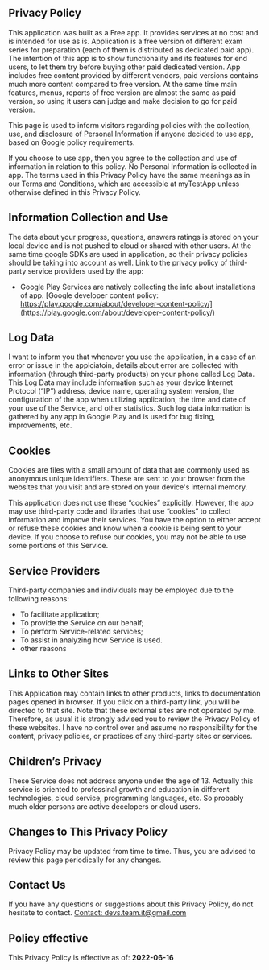 ## Privacy Policy

This application was built as a Free app. It provides services at no cost and is intended for use as is.
Application is a free version of different exam series for preparation (each of them is distributed as dedicated paid app). 
The intention of this app is to show functionality and its features for end users, to let them try before buying other paid dedicated version. App includes free content provided by different vendors, paid versions contains much more content compared to free version. At the same time main features, menus, reports of free version are almost the same as paid version, so using it users can judge and make decision to go for paid version.

This page is used to inform visitors regarding policies with the collection, use, and disclosure of Personal Information if anyone decided to use app, based on Google policy requirements.

If you choose to use app, then you agree to the collection and use of information in relation to this policy. 
No Personal Information is collected in app. The terms used in this Privacy Policy have the same meanings as in our Terms and Conditions, which are accessible at myTestApp unless otherwise defined in this Privacy Policy.

## Information Collection and Use

The data about your progress, questions, answers ratings is stored on your local device and is not pushed to cloud or shared with other users.
At the same time google SDKs are used in application, so their privacy policies should be taking into account as well. Link to the privacy policy of third-party service providers used by the app:
- Google Play Services are natively collecting the info about installations of app. [Google developer content policy: https://play.google.com/about/developer-content-policy/](https://play.google.com/about/developer-content-policy/)

## Log Data

I want to inform you that whenever you use the application, in a case of an error or issue in the applciatoin, details about error are collected with information (through third-party products) on your phone called Log Data. This Log Data may include information such as your device Internet Protocol (“IP”) address, device name, operating system version, the configuration of the app when utilizing application, the time and date of your use of the Service, and other statistics.
Such log data information is gathered by any app in Google Play and is used for bug fixing, improvements, etc. 

## Cookies

Cookies are files with a small amount of data that are commonly used as anonymous unique identifiers. These are sent to your browser from the websites that you visit and are stored on your device's internal memory.

This application does not use these “cookies” explicitly. However, the app may use third-party code and libraries that use “cookies” to collect information and improve their services. You have the option to either accept or refuse these cookies and know when a cookie is being sent to your device. If you choose to refuse our cookies, you may not be able to use some portions of this Service.

## Service Providers

Third-party companies and individuals may be employed due to the following reasons:
- To facilitate application;
- To provide the Service on our behalf;
- To perform Service-related services;
- To assist in analyzing how Service is used.
- other reasons

## Links to Other Sites

This Application may contain links to other products, links to documentation pages opened in browser. If you click on a third-party link, you will be directed to that site. Note that these external sites are not operated by me. Therefore, as usual it is strongly advised you to review the Privacy Policy of these websites. I have no control over and assume no responsibility for the content, privacy policies, or practices of any third-party sites or services.

## Children’s Privacy

These Service does not address anyone under the age of 13. Actually this service is oriented to professinal growth and education in different technologies, cloud service, programming languages, etc. So probably much older persons are active decelopers or cloud users.

## Changes to This Privacy Policy

Privacy Policy may be updated from time to time. Thus, you are advised to review this page periodically for any changes.

## Contact Us

If you have any questions or suggestions about this Privacy Policy, do not hesitate to contact.
[Contact: devs.team.it@gmail.com](mailto:devs.team.it@gmail.com)

## Policy effective 

This Privacy Policy is effective as of: **2022-06-16**
